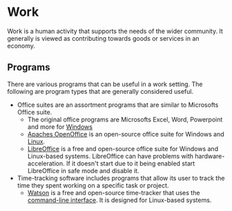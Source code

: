# Work

Work is a human activity that supports the needs of the wider community.
It generally is viewed as contributing towards goods or services in an economy.

## Programs

There are various programs that can be useful in a work setting.
The following are program types that are generally considered useful.

- Office suites are an assortment programs that are similar to Microsofts Office suite.
  - The original office programs are Microsofts Excel, Word, Powerpoint and more for
    [Windows](/wiki/windows.md)
  - [Apaches OpenOffice](https://www.openoffice.org/) is an open-source office suite for Windows
    and [Linux](/wiki/linux.md).
  - [LibreOffice](https://libreoffice.org/) is a free and open-source office suite for Windows and
    Linux-based systems. LibreOffice can have problems with hardware-acceleration.
    If it doesn't start due to it being enabled start LibreOffice in safe mode and disable it.
- Time-tracking software includes programs that allow its user to track the time they spent working
  on a specific task or project.
  - [Watson](/wiki/linux/watson.md) is a free and open-source time-tracker that uses
    the [command-line interface](/wiki/linux/shell.md).
    It is designed for Linux-based systems.
